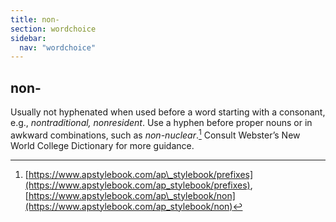 ```yaml
---
title: non-
section: wordchoice
sidebar:
  nav: "wordchoice"
---
```

## non-

Usually not hyphenated when used before a word starting with a consonant, e.g., _nontraditional, nonresident_. Use a hyphen before proper nouns or in awkward combinations, such as _non-nuclear_.[^59] Consult Webster’s New World College Dictionary for more guidance.

[^59]: [https://www.apstylebook.com/ap\_stylebook/prefixes](https://www.apstylebook.com/ap_stylebook/prefixes), [https://www.apstylebook.com/ap\_stylebook/non](https://www.apstylebook.com/ap_stylebook/non)